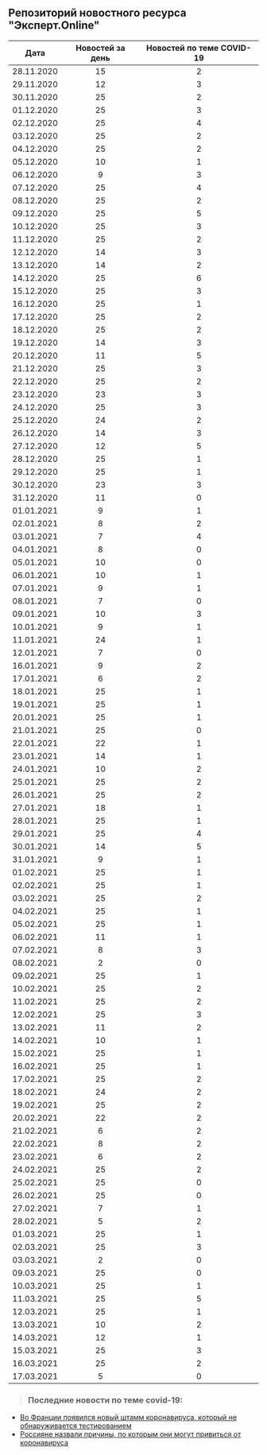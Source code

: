 ## Репозиторий новостного ресурса "Эксперт.Online"
Дата| Новостей за день| Новостей по теме COVID-19
------- | :-----: | :-----: 
28.11.2020 | 15 | 2 
29.11.2020 | 12 | 3 
30.11.2020 | 25 | 2 
01.12.2020 | 25 | 3 
02.12.2020 | 25 | 4 
03.12.2020 | 25 | 2 
04.12.2020 | 25 | 2 
05.12.2020 | 10 | 1 
06.12.2020 | 9 | 3 
07.12.2020 | 25 | 4 
08.12.2020 | 25 | 2 
09.12.2020 | 25 | 5 
10.12.2020 | 25 | 3 
11.12.2020 | 25 | 2 
12.12.2020 | 14 | 3 
13.12.2020 | 14 | 2 
14.12.2020 | 25 | 6 
15.12.2020 | 25 | 3 
16.12.2020 | 25 | 1 
17.12.2020 | 25 | 2 
18.12.2020 | 25 | 2 
19.12.2020 | 14 | 3 
20.12.2020 | 11 | 5 
21.12.2020 | 25 | 3 
22.12.2020 | 25 | 2 
23.12.2020 | 23 | 3 
24.12.2020 | 25 | 3 
25.12.2020 | 24 | 2 
26.12.2020 | 14 | 3 
27.12.2020 | 12 | 5 
28.12.2020 | 25 | 1 
29.12.2020 | 25 | 1 
30.12.2020 | 23 | 3 
31.12.2020 | 11 | 0 
01.01.2021 | 9 | 1 
02.01.2021 | 8 | 2 
03.01.2021 | 7 | 4 
04.01.2021 | 8 | 0 
05.01.2021 | 10 | 0 
06.01.2021 | 10 | 1 
07.01.2021 | 9 | 1 
08.01.2021 | 7 | 0 
09.01.2021 | 10 | 3 
10.01.2021 | 9 | 1 
11.01.2021 | 24 | 1 
12.01.2021 | 7 | 0 
16.01.2021 | 9 | 2 
17.01.2021 | 6 | 2 
18.01.2021 | 25 | 1 
19.01.2021 | 25 | 1 
20.01.2021 | 25 | 1 
21.01.2021 | 25 | 0 
22.01.2021 | 22 | 1 
23.01.2021 | 14 | 1 
24.01.2021 | 10 | 2 
25.01.2021 | 25 | 2 
26.01.2021 | 25 | 2 
27.01.2021 | 18 | 1 
28.01.2021 | 25 | 1 
29.01.2021 | 25 | 4 
30.01.2021 | 14 | 5 
31.01.2021 | 9 | 1 
01.02.2021 | 25 | 1 
02.02.2021 | 25 | 1 
03.02.2021 | 25 | 2 
04.02.2021 | 25 | 1 
05.02.2021 | 25 | 1 
06.02.2021 | 11 | 1 
07.02.2021 | 8 | 3 
08.02.2021 | 2 | 0 
09.02.2021 | 25 | 1 
10.02.2021 | 25 | 2 
11.02.2021 | 25 | 2 
12.02.2021 | 25 | 3 
13.02.2021 | 11 | 2 
14.02.2021 | 10 | 1 
15.02.2021 | 25 | 1 
16.02.2021 | 25 | 1 
17.02.2021 | 25 | 2 
18.02.2021 | 24 | 2 
19.02.2021 | 25 | 2 
20.02.2021 | 22 | 2 
21.02.2021 | 6 | 2 
22.02.2021 | 8 | 2 
23.02.2021 | 6 | 2 
24.02.2021 | 25 | 2 
25.02.2021 | 25 | 0 
26.02.2021 | 25 | 0 
27.02.2021 | 7 | 1 
28.02.2021 | 5 | 2 
01.03.2021 | 25 | 1 
02.03.2021 | 25 | 3 
03.03.2021 | 2 | 0 
09.03.2021 | 25 | 0 
10.03.2021 | 25 | 1 
11.03.2021 | 25 | 5 
12.03.2021 | 25 | 1 
13.03.2021 | 10 | 2 
14.03.2021 | 12 | 1 
15.03.2021 | 25 | 3 
16.03.2021 | 25 | 2 
17.03.2021 | 5 | 0 

> ### Последние новости по теме covid-19:
+ [Во Франции появился новый штамм коронавируса, который не обнаруживается тестированием](http://expert.ru/2021/03/16/vo-frantsii-poyavilsya-noviy-shtamm-koronavirusa-kotoriy-ne-obnaruzhivayetsya-testirovaniyem/?utm_source=mis&utm_medium=vk&utm_campaign=rss&utm_term=/2021/03/16/vo-frantsii-poyavilsya-noviy-shtamm-koronavirusa-kotoriy-ne-obnaruzhivayetsya-testirovaniyem/)
+ [Россияне назвали причины, по которым они могут привиться от коронавируса](http://expert.ru/2021/03/16/rossiyane-nazvali-prichiny-po-kotorym-oni-mogut-privitsya-ot-koronavirusa/?utm_source=mis&utm_medium=vk&utm_campaign=rss&utm_term=/2021/03/16/rossiyane-nazvali-prichiny-po-kotorym-oni-mogut-privitsya-ot-koronavirusa/)
